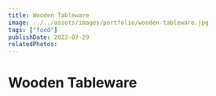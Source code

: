 ```yaml
---
title: Wooden Tableware
image: ../../assets/images/portfolio/wooden-tableware.jpg
tags: ["food"]
publishDate: 2023-07-29
relatedPhotos:
---
```

# Wooden Tableware
